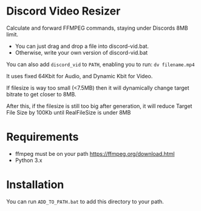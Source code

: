 # Discord Video Resizer
Calculate and forward FFMPEG commands, staying under Discords 8MB limit.


* You can just drag and drop a file into discord-vid.bat.
* Otherwise, write your own version of discord-vid.bat

You can also add `discord_vid` to `PATH`, enabling you to run: 
`dv filename.mp4`


It uses fixed 64Kbit for Audio, and Dynamic Kbit for Video. 

If filesize is way too small (<7.5MB) then it will dynamically change target bitrate to get closer to 8MB.

After this, if the filesize is still too big after generation, it will reduce Target File Size by 100Kb until RealFileSize is under 8MB

# Requirements

* ffmpeg must be on your path https://ffmpeg.org/download.html
* Python 3.x

# Installation
You can run `ADD_TO_PATH.bat` to add this directory to your path.